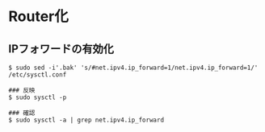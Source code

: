 # Router化
## IPフォワードの有効化
```
$ sudo sed -i'.bak' 's/#net.ipv4.ip_forward=1/net.ipv4.ip_forward=1/' /etc/sysctl.conf
```
```
### 反映
$ sudo sysctl -p

### 確認
$ sudo sysctl -a | grep net.ipv4.ip_forward
```
